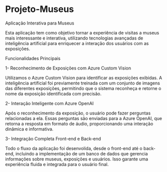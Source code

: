 # Projeto-Museus
Aplicação Interativa para Museus

Esta aplicação tem como objetivo tornar a experiência de visitas a museus mais interessante e interativa, utilizando tecnologias avançadas de inteligência artificial para enriquecer a interação dos usuários com as exposições.

Funcionalidades Principais


1- Reconhecimento de Exposições com Azure Custom Vision

Utilizamos o Azure Custom Vision para identificar as exposições exibidas. A inteligência artificial foi previamente treinada com um conjunto de imagens das diferentes exposições, permitindo que o sistema reconheça e retorne o nome da exposição identificada com precisão.


2- Interação Inteligente com Azure OpenAI

Após o reconhecimento da exposição, o usuário pode fazer perguntas relacionadas a ela. Essas perguntas são enviadas para a Azure OpenAI, que retorna a resposta em formato de áudio, proporcionando uma interação dinâmica e informativa.


3- Integração Completa Front-end e Back-end

Todo o fluxo da aplicação foi desenvolida, desde o front-end até o back-end, incluindo a implementação de um banco de dados que gerencia informações sobre museus, exposições e usuários. Isso garante uma experiência fluida e integrada para o usuário final.
